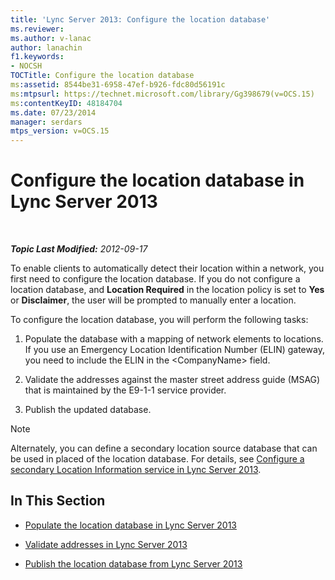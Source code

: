 ```yaml
---
title: 'Lync Server 2013: Configure the location database'
ms.reviewer: 
ms.author: v-lanac
author: lanachin
f1.keywords:
- NOCSH
TOCTitle: Configure the location database
ms:assetid: 8544be31-6958-47ef-b926-fdc80d56191c
ms:mtpsurl: https://technet.microsoft.com/library/Gg398679(v=OCS.15)
ms:contentKeyID: 48184704
ms.date: 07/23/2014
manager: serdars
mtps_version: v=OCS.15
---
```


<div data-xmlns="http://www.w3.org/1999/xhtml">

<div class="topic" data-xmlns="http://www.w3.org/1999/xhtml" data-msxsl="urn:schemas-microsoft-com:xslt" data-cs="http://msdn.microsoft.com/en-us/">

<div data-asp="http://msdn2.microsoft.com/asp">

# Configure the location database in Lync Server 2013

</div>

<div id="mainSection">

<div id="mainBody">

<span> </span>

_**Topic Last Modified:** 2012-09-17_

To enable clients to automatically detect their location within a network, you first need to configure the location database. If you do not configure a location database, and **Location Required** in the location policy is set to **Yes** or **Disclaimer**, the user will be prompted to manually enter a location.

To configure the location database, you will perform the following tasks:

1.  Populate the database with a mapping of network elements to locations. If you use an Emergency Location Identification Number (ELIN) gateway, you need to include the ELIN in the \<CompanyName\> field.

2.  Validate the addresses against the master street address guide (MSAG) that is maintained by the E9-1-1 service provider.

3.  Publish the updated database.

<div>


> [!NOTE]  
> Alternately, you can define a secondary location source database that can be used in placed of the location database. For details, see <A href="lync-server-2013-configure-a-secondary-location-information-service.md">Configure a secondary Location Information service in Lync Server 2013</A>.



</div>

<div>

## In This Section

  - [Populate the location database in Lync Server 2013](lync-server-2013-populate-the-location-database.md)

  - [Validate addresses in Lync Server 2013](lync-server-2013-validate-addresses.md)

  - [Publish the location database from Lync Server 2013](lync-server-2013-publish-the-location-database.md)

</div>

</div>

<span> </span>

</div>

</div>

</div>

